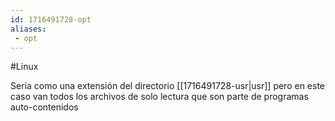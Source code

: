 ```yaml
---
id: 1716491728-opt
aliases:
 - opt
---
```


#Linux 

Sería como una extensión del directorio [[1716491728-usr|usr]] pero en este caso van todos los archivos de solo lectura que son parte de programas auto-contenidos